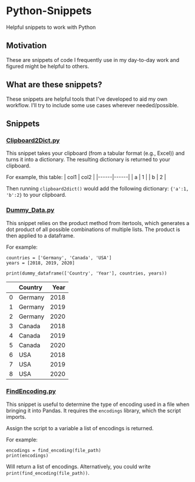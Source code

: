 # Python-Snippets
Helpful snippets to work with Python

## Motivation
These are snippets of code I frequently use in my day-to-day work and figured might be helpful to others.

## What are these snippets?
These snippets are helpful tools that I've developed to aid my own workflow. I'll try to include some use cases wherever needed/possible.

## Snippets
### [Clipboard2Dict.py](https://github.com/datagy/Python-Snippets/blob/master/ClipboardToDict.py)
This snippet takes your clipboard (from a tabular format (e.g., Excel)) and turns it into a dictionary. The resulting dictionary is returned to your clipboard.

For example, this table:
| col1 | col2 |
|------|------|
| a    | 1    |
| b    | 2    |

Then running `clipboard2dict()` would add the following dictionary: `{'a':1, 'b':2}` to your clipboard.

### [Dummy_Data.py](https://github.com/datagy/Python-Snippets/blob/master/dummy_data.py)
This snippet relies on the product method from itertools, which generates a dot product of all possible combinations of multiple lists. The product is then applied to a dataframe. 

For example:
```
countries = ['Germany', 'Canada', 'USA']
years = [2018, 2019, 2020]

print(dummy_dataframe(['Country', 'Year'], countries, years))
```

|    | Country   |   Year |
|---:|:----------|-------:|
|  0 | Germany   |   2018 |
|  1 | Germany   |   2019 |
|  2 | Germany   |   2020 |
|  3 | Canada    |   2018 |
|  4 | Canada    |   2019 |
|  5 | Canada    |   2020 |
|  6 | USA       |   2018 |
|  7 | USA       |   2019 |
|  8 | USA       |   2020 |

### [FindEncoding.py](https://github.com/datagy/Python-Snippets/blob/master/FindEncoding.py)
This snippet is useful to determine the type of encoding used in a file when bringing it into Pandas. It requires the `encodings` library, which the script imports. 

Assign the script to a variable a list of encodings is returned.

For example:
```
encodings = find_encoding(file_path)
print(encodings)
```

Will return a list of encodings. Alternatively, you could write `print(find_encoding(file_path))`.
